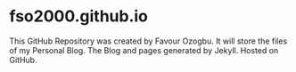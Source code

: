fso2000.github.io
========
This GitHub Repository was created by Favour Ozogbu. It will store the files of my Personal Blog.
The Blog and pages generated by Jekyll. Hosted on GitHub.
